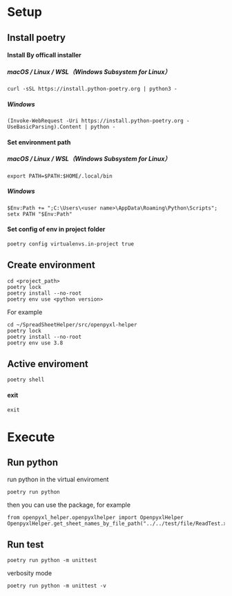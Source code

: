 # Setup

## Install poetry

#### Install By officall installer

##### macOS / Linux / WSL（Windows Subsystem for Linux）
```
curl -sSL https://install.python-poetry.org | python3 -
```
##### Windows
```
(Invoke-WebRequest -Uri https://install.python-poetry.org -UseBasicParsing).Content | python -
```

#### Set environment path

##### macOS / Linux / WSL（Windows Subsystem for Linux）
```
export PATH=$PATH:$HOME/.local/bin
```

##### Windows
```
$Env:Path += ";C:\Users\<user name>\AppData\Roaming\Python\Scripts"; setx PATH "$Env:Path"
```

#### Set config of env in project folder
```
poetry config virtualenvs.in-project true
```

## Create environment

```
cd <project_path>
poetry lock
poetry install --no-root
poetry env use <python version>
```
For example
```
cd ~/SpreadSheetHelper/src/openpyxl-helper
poetry lock
poetry install --no-root
poetry env use 3.8
```

## Active enviroment

```
poetry shell
```

#### exit

```
exit
```

# Execute

## Run python
run python in the virtual enviroment

```
poetry run python
```
then you can use the package, for example
```
from openpyxl_helper.openpyxlhelper import OpenpyxlHelper
OpenpyxlHelper.get_sheet_names_by_file_path("../../test/file/ReadTest.xlsx")
```

## Run test

```
poetry run python -m unittest
```
verbosity mode
```
poetry run python -m unittest -v
```
